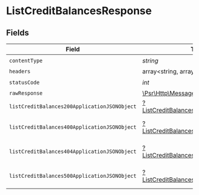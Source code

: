 # ListCreditBalancesResponse


## Fields

| Field                                                                                                        | Type                                                                                                         | Required                                                                                                     | Description                                                                                                  |
| ------------------------------------------------------------------------------------------------------------ | ------------------------------------------------------------------------------------------------------------ | ------------------------------------------------------------------------------------------------------------ | ------------------------------------------------------------------------------------------------------------ |
| `contentType`                                                                                                | *string*                                                                                                     | :heavy_check_mark:                                                                                           | N/A                                                                                                          |
| `headers`                                                                                                    | array<string, array<*string*>>                                                                               | :heavy_minus_sign:                                                                                           | N/A                                                                                                          |
| `statusCode`                                                                                                 | *int*                                                                                                        | :heavy_check_mark:                                                                                           | N/A                                                                                                          |
| `rawResponse`                                                                                                | [\Psr\Http\Message\ResponseInterface](https://www.php-fig.org/psr/psr-7/#33-psrhttpmessageresponseinterface) | :heavy_minus_sign:                                                                                           | N/A                                                                                                          |
| `listCreditBalances200ApplicationJSONObject`                                                                 | [?ListCreditBalances200ApplicationJSON](../../models/operations/ListCreditBalances200ApplicationJSON.md)     | :heavy_minus_sign:                                                                                           | OK                                                                                                           |
| `listCreditBalances400ApplicationJSONObject`                                                                 | [?ListCreditBalances400ApplicationJSON](../../models/operations/ListCreditBalances400ApplicationJSON.md)     | :heavy_minus_sign:                                                                                           | General error response                                                                                       |
| `listCreditBalances404ApplicationJSONObject`                                                                 | [?ListCreditBalances404ApplicationJSON](../../models/operations/ListCreditBalances404ApplicationJSON.md)     | :heavy_minus_sign:                                                                                           | General error response                                                                                       |
| `listCreditBalances500ApplicationJSONObject`                                                                 | [?ListCreditBalances500ApplicationJSON](../../models/operations/ListCreditBalances500ApplicationJSON.md)     | :heavy_minus_sign:                                                                                           | General error response                                                                                       |